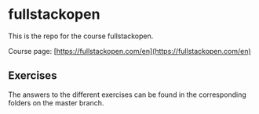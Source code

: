 # fullstackopen

This is the repo for the course fullstackopen.

Course page: [https://fullstackopen.com/en](https://fullstackopen.com/en)

## Exercises

The answers to the different exercises can be found in the corresponding folders on the master branch.
